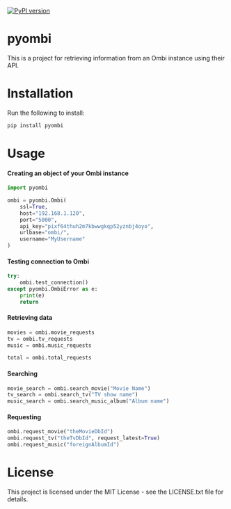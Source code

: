 [![PyPI version](https://badge.fury.io/py/pyombi.svg)](https://badge.fury.io/py/pyombi)

# pyombi

This is a project for retrieving information from an Ombi instance using their API.


# Installation

Run the following to install:
```python
pip install pyombi
```


# Usage


#### Creating an object of your Ombi instance
```python
import pyombi

ombi = pyombi.Ombi(
    ssl=True,
    host="192.168.1.120",
    port="5000",
    api_key="pixf64thuh2m7kbwwgkqp52yznbj4oyo",
    urlbase="ombi/",
    username="MyUsername"
)
```

#### Testing connection to Ombi

```python
try:
    ombi.test_connection()
except pyombi.OmbiError as e:
    print(e)
    return
```

#### Retrieving data
```python
movies = ombi.movie_requests
tv = ombi.tv_requests
music = ombi.music_requests

total = ombi.total_requests
```

#### Searching

```python
movie_search = ombi.search_movie("Movie Name")  
tv_search = ombi.search_tv("TV show name")
music_search = ombi.search_music_album("Album name")
```

#### Requesting
```python
ombi.request_movie("theMovieDbId")
ombi.request_tv("theTvDbId", request_latest=True)
ombi.request_music("foreignAlbumId")
```

# License

This project is licensed under the MIT License - see the LICENSE.txt file for details.
